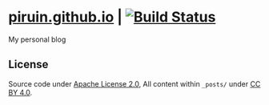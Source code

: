 # [piruin.github.io] | [![Build Status](https://travis-ci.org/piruin/piruin.github.io.svg?branch=master)](https://travis-ci.org/piruin/piruin.github.io)

My personal blog

## License
Source code under [Apache License 2.0](http://www.apache.org/licenses/LICENSE-2.0), All content within `_posts/` under [CC BY 4.0](http://creativecommons.org/licenses/by/4.0/).

[piruin.github.io]: https://piruin.github.io/
